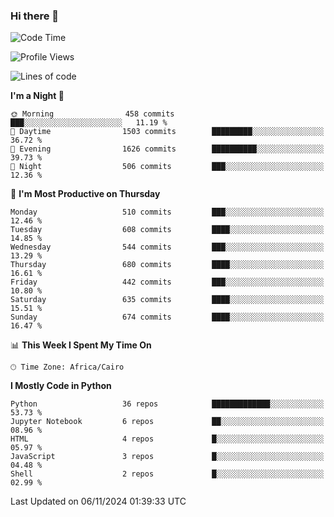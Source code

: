 ### Hi there 👋

<!--
**AMR-KELEG/AMR-KELEG** is a ✨ _special_ ✨ repository because its `README.md` (this file) appears on your GitHub profile.

Here are some ideas to get you started:

- 🔭 I’m currently working on ...
- 🌱 I’m currently learning ...
- 👯 I’m looking to collaborate on ...
- 🤔 I’m looking for help with ...
- 💬 Ask me about ...
- 📫 How to reach me: ...
- 😄 Pronouns: ...
- ⚡ Fun fact: ...
-->

<!--START_SECTION:waka-->
![Code Time](http://img.shields.io/badge/Code%20Time-0%20secs-blue)

![Profile Views](http://img.shields.io/badge/Profile%20Views-0-blue)

![Lines of code](https://img.shields.io/badge/From%20Hello%20World%20I%27ve%20Written-24.1%20million%20lines%20of%20code-blue)

**I'm a Night 🦉** 

```text
🌞 Morning                458 commits         ███░░░░░░░░░░░░░░░░░░░░░░   11.19 % 
🌆 Daytime                1503 commits        █████████░░░░░░░░░░░░░░░░   36.72 % 
🌃 Evening                1626 commits        ██████████░░░░░░░░░░░░░░░   39.73 % 
🌙 Night                  506 commits         ███░░░░░░░░░░░░░░░░░░░░░░   12.36 % 
```
📅 **I'm Most Productive on Thursday** 

```text
Monday                   510 commits         ███░░░░░░░░░░░░░░░░░░░░░░   12.46 % 
Tuesday                  608 commits         ████░░░░░░░░░░░░░░░░░░░░░   14.85 % 
Wednesday                544 commits         ███░░░░░░░░░░░░░░░░░░░░░░   13.29 % 
Thursday                 680 commits         ████░░░░░░░░░░░░░░░░░░░░░   16.61 % 
Friday                   442 commits         ███░░░░░░░░░░░░░░░░░░░░░░   10.80 % 
Saturday                 635 commits         ████░░░░░░░░░░░░░░░░░░░░░   15.51 % 
Sunday                   674 commits         ████░░░░░░░░░░░░░░░░░░░░░   16.47 % 
```


📊 **This Week I Spent My Time On** 

```text
🕑︎ Time Zone: Africa/Cairo
```

**I Mostly Code in Python** 

```text
Python                   36 repos            █████████████░░░░░░░░░░░░   53.73 % 
Jupyter Notebook         6 repos             ██░░░░░░░░░░░░░░░░░░░░░░░   08.96 % 
HTML                     4 repos             █░░░░░░░░░░░░░░░░░░░░░░░░   05.97 % 
JavaScript               3 repos             █░░░░░░░░░░░░░░░░░░░░░░░░   04.48 % 
Shell                    2 repos             █░░░░░░░░░░░░░░░░░░░░░░░░   02.99 % 
```




 Last Updated on 06/11/2024 01:39:33 UTC
<!--END_SECTION:waka-->
